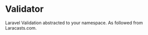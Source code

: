 Validator
=========

Laravel Validation abstracted to your namespace. As followed from Laracasts.com.
